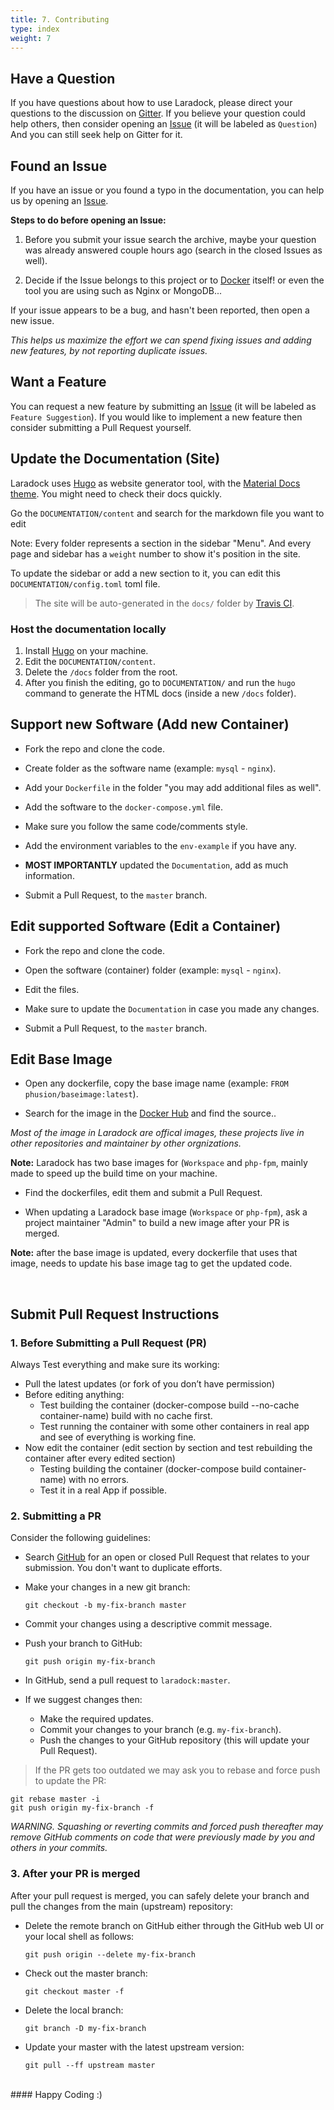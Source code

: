 ```yaml
---
title: 7. Contributing
type: index
weight: 7
---
```



## Have a Question

If you have questions about how to use Laradock, please direct your questions to the discussion on [Gitter](https://gitter.im/Laradock/laradock). If you believe your question could help others, then consider opening an [Issue](https://github.com/laradock/laradock/issues) (it will be labeled as `Question`) And you can still seek help on Gitter for it.



## Found an Issue

If you have an issue or you found a typo in the documentation, you can help us by
opening an [Issue](https://github.com/laradock/laradock/issues).

**Steps to do before opening an Issue:**

1. Before you submit your issue search the archive, maybe your question was already answered couple hours ago (search in the closed Issues as well).

2. Decide if the Issue belongs to this project or to [Docker](https://github.com/docker) itself! or even the tool you are using such as Nginx or MongoDB...

If your issue appears to be a bug, and hasn't been reported, then open a new issue.

*This helps us maximize the effort we can spend fixing issues and adding new
features, by not reporting duplicate issues.*



## Want a Feature
You can request a new feature by submitting an [Issue](https://github.com/laradock/laradock/issues) (it will be labeled as `Feature Suggestion`). If you would like to implement a new feature then consider submitting a Pull Request yourself.




## Update the Documentation (Site)

Laradock uses [Hugo](https://gohugo.io/) as website generator tool, with the [Material Docs theme](http://themes.gohugo.io/theme/material-docs/). You might need to check their docs quickly.

Go the `DOCUMENTATION/content` and search for the markdown file you want to edit

Note: Every folder represents a section in the sidebar "Menu". And every page and sidebar has a `weight` number to show it's position in the site.

To update the sidebar or add a new section to it, you can edit this `DOCUMENTATION/config.toml` toml file.

> The site will be auto-generated in the `docs/` folder by [Travis CI](https://travis-ci.org/laradock/laradock/).



### Host the documentation locally

1. Install [Hugo](https://gohugo.io/) on your machine.
2. Edit the `DOCUMENTATION/content`.
3. Delete the `/docs` folder from the root.
4. After you finish the editing, go to `DOCUMENTATION/` and run the `hugo` command to generate the HTML docs (inside a new `/docs` folder).




## Support new Software (Add new Container)

* Fork the repo and clone the code.

* Create folder as the software name (example: `mysql` - `nginx`).

* Add your `Dockerfile` in the folder "you may add additional files as well".

* Add the software to the `docker-compose.yml` file.

* Make sure you follow the same code/comments style.

* Add the environment variables to the `env-example` if you have any.

* **MOST IMPORTANTLY** updated the `Documentation`, add as much information.

* Submit a Pull Request, to the `master` branch.



## Edit supported Software (Edit a Container)

* Fork the repo and clone the code.

* Open the software (container) folder (example: `mysql` - `nginx`).

* Edit the files.

* Make sure to update the `Documentation` in case you made any changes.

* Submit a Pull Request, to the `master` branch.




## Edit Base Image

* Open any dockerfile, copy the base image name (example: `FROM phusion/baseimage:latest`).

* Search for the image in the [Docker Hub](https://hub.docker.com/search/) and find the source..

*Most of the image in Laradock are offical images, these projects live in other repositories and maintainer by other orgnizations.*

**Note:** Laradock has two base images for (`Workspace` and `php-fpm`, mainly made to speed up the build time on your machine.

* Find the dockerfiles, edit them and submit a Pull Request.

* When updating a Laradock base image (`Workspace` or `php-fpm`), ask a project maintainer "Admin" to build a new image after your PR is merged.

**Note:** after the base image is updated, every dockerfile that uses that image, needs to update his base image tag to get the updated code.








<br>




## Submit Pull Request Instructions

### 1. Before Submitting a Pull Request (PR)

Always Test everything and make sure its working:

- Pull the latest updates (or fork of you don’t have permission)
- Before editing anything:
    - Test building the container (docker-compose build --no-cache container-name) build with no cache first.
    - Test running the container with some other containers in real app and see of everything is working fine.
- Now edit the container (edit section by section and test rebuilding the container after every edited section)
    - Testing building the container (docker-compose build container-name) with no errors.
    - Test it in a real App if possible.


### 2. Submitting a PR
Consider the following guidelines:

* Search [GitHub](https://github.com/laradock/laradock/pulls) for an open or closed Pull Request that relates to your submission. You don't want to duplicate efforts.

* Make your changes in a new git branch:

     ```shell
     git checkout -b my-fix-branch master
     ```
* Commit your changes using a descriptive commit message.

* Push your branch to GitHub:

    ```shell
    git push origin my-fix-branch
    ```

* In GitHub, send a pull request to `laradock:master`.
* If we suggest changes then:
  * Make the required updates.
  * Commit your changes to your branch (e.g. `my-fix-branch`).
  * Push the changes to your GitHub repository (this will update your Pull Request).

> If the PR gets too outdated we may ask you to rebase and force push to update the PR:

```shell
git rebase master -i
git push origin my-fix-branch -f
```

*WARNING. Squashing or reverting commits and forced push thereafter may remove GitHub comments on code that were previously made by you and others in your commits.*


### 3. After your PR is merged

After your pull request is merged, you can safely delete your branch and pull the changes from the main (upstream) repository:

* Delete the remote branch on GitHub either through the GitHub web UI or your local shell as follows:

    ```shell
    git push origin --delete my-fix-branch
    ```

* Check out the master branch:

    ```shell
    git checkout master -f
    ```

* Delete the local branch:

    ```shell
    git branch -D my-fix-branch
    ```

* Update your master with the latest upstream version:

    ```shell
    git pull --ff upstream master
    ```





<br>
#### Happy Coding :)
